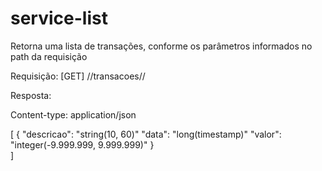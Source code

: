 # service-list

Retorna uma lista de transações, conforme os parâmetros informados no path da requisição

Requisição: [GET] /<id>/transacoes/<ano>/<mes>
  
Resposta: 
  
  Content-type: application/json

[
  {
     "descricao": "string(10, 60)"
     "data": "long(timestamp)"
     "valor": "integer(-9.999.999, 9.999.999)"
  }  
]
